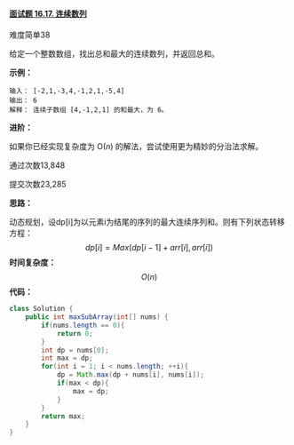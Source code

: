 #### [面试题 16.17. 连续数列](https://leetcode-cn.com/problems/contiguous-sequence-lcci/)

难度简单38

给定一个整数数组，找出总和最大的连续数列，并返回总和。

**示例：**

```
输入： [-2,1,-3,4,-1,2,1,-5,4]
输出： 6
解释： 连续子数组 [4,-1,2,1] 的和最大，为 6。
```

**进阶：**

如果你已经实现复杂度为 O(*n*) 的解法，尝试使用更为精妙的分治法求解。

通过次数13,848

提交次数23,285



**思路：**

动态规划，设dp[i]为以元素i为结尾的序列的最大连续序列和。则有下列状态转移方程：
$$
dp[i] = Max(dp[i-1] + arr[i], arr[i])
$$
**时间复杂度：**
$$
O(n)
$$
**代码：**

```java
class Solution {
    public int maxSubArray(int[] nums) {
        if(nums.length == 0){
            return 0;
        }
        int dp = nums[0];
        int max = dp;
        for(int i = 1; i < nums.length; ++i){
            dp = Math.max(dp + nums[i], nums[i]);
            if(max < dp){
                max = dp;
            }
        }
        return max;
    }
}
```


